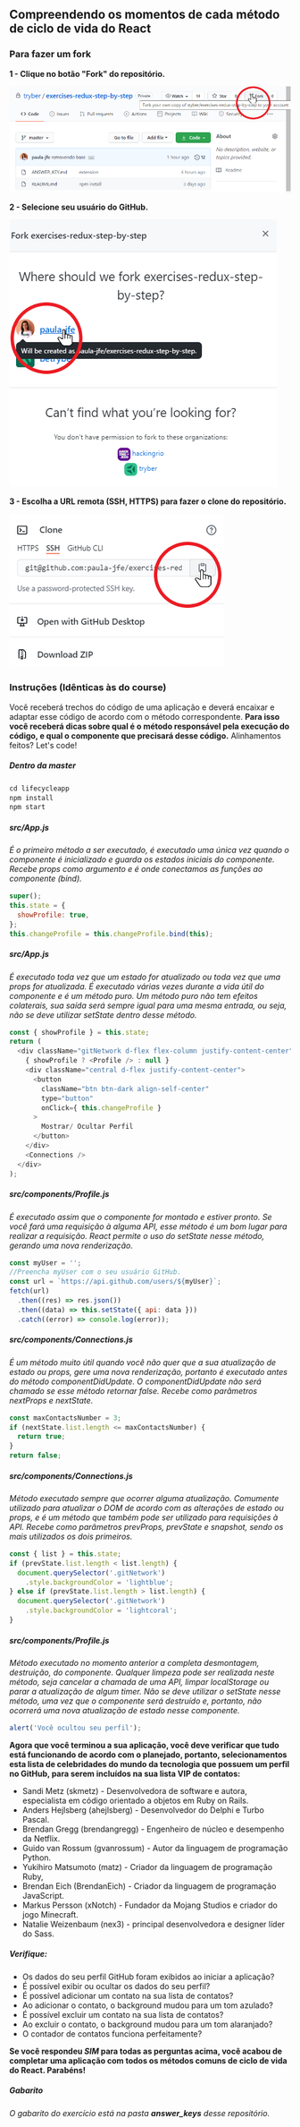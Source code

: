 ## Compreendendo os momentos de cada método de ciclo de vida do React

### Para fazer um fork

**1 - Clique no botão "Fork" do repositório.**

![passo2](images/fork-step-1.png)

**2 - Selecione seu usuário do GitHub.**

![passo3](images/fork-step-2.png)

**3 - Escolha a URL remota (SSH, HTTPS) para fazer o clone do repositório.**

![passo4](images/fork-step-3.png)

### Instruções (Idênticas às do course)
Você receberá trechos do código de uma aplicação e deverá encaixar e adaptar esse código de acordo com o método correspondente. **Para isso você receberá dicas sobre qual é o método responsável pela execução do código, e qual o componente que precisará desse código.** Alinhamentos feitos? Let's code!

##### Dentro da master
```javascript
cd lifecycleapp
npm install
npm start
```

##### src/App.js
*É o primeiro método a ser executado, é executado uma única vez quando o componente é inicializado e guarda os estados iniciais do componente. Recebe props como argumento e é onde conectamos as funções ao componente (bind).*
```javascript
super();
this.state = {
  showProfile: true,
};
this.changeProfile = this.changeProfile.bind(this);
```

##### src/App.js
*É executado toda vez que um estado for atualizado ou toda vez que uma props for atualizada. É executado várias vezes durante a vida útil do componente e é um método puro. Um método puro não tem efeitos colaterais, sua saída será sempre igual para uma mesma entrada, ou seja, não se deve utilizar setState dentro desse método.*
```javascript
const { showProfile } = this.state;
return (
  <div className="gitNetwork d-flex flex-column justify-content-center">
    { showProfile ? <Profile /> : null }
    <div className="central d-flex justify-content-center">
      <button
        className="btn btn-dark align-self-center"
        type="button"
        onClick={ this.changeProfile }
      >
        Mostrar/ Ocultar Perfil
      </button>
    </div>
    <Connections />
  </div>
);
```

##### src/components/Profile.js
*É executado assim que o componente for montado e estiver pronto. Se você fará uma requisição à alguma API, esse método é um bom lugar para realizar a requisição. React permite o uso do setState nesse método, gerando uma nova renderização.*
```javascript
const myUser = '';
//Preencha myUser com o seu usuário GitHub.
const url = `https://api.github.com/users/${myUser}`;
fetch(url)
  .then((res) => res.json())
  .then((data) => this.setState({ api: data }))
  .catch((error) => console.log(error));
```

##### src/components/Connections.js
*É um método muito útil quando você não quer que a sua atualização de estado ou props, gere uma nova renderização, portanto é executado antes do método componentDidUpdate. O componentDidUpdate não será chamado se esse método retornar false. Recebe como parâmetros nextProps e nextState.*
```javascript
const maxContactsNumber = 3;
if (nextState.list.length <= maxContactsNumber) {
  return true;
}
return false;
```

##### src/components/Connections.js
*Método executado sempre que ocorrer alguma atualização. Comumente utilizado para atualizar o DOM de acordo com as alterações de estado ou props, e é um método que também pode ser utilizado para requisições à API. Recebe como parâmetros prevProps, prevState e snapshot, sendo os mais utilizados os dois primeiros.*
```javascript
const { list } = this.state;
if (prevState.list.length < list.length) {
  document.querySelector('.gitNetwork')
    .style.backgroundColor = 'lightblue';
} else if (prevState.list.length > list.length) {
  document.querySelector('.gitNetwork')
    .style.backgroundColor = 'lightcoral';
}
```

##### src/components/Profile.js
*Método executado no momento anterior a completa desmontagem, destruição, do componente. Qualquer limpeza pode ser realizada neste método, seja cancelar a chamada de uma API, limpar localStorage ou parar a atualização de algum timer. Não se deve utilizar o setState nesse método, uma vez que o componente será destruído e, portanto, não ocorrerá uma nova atualização de estado nesse componente.*
```javascript
alert('Você ocultou seu perfil');
```

**Agora que você terminou a sua aplicação, você deve verificar que tudo está funcionando de acordo com o planejado, portanto, selecionamentos esta lista de celebridades do mundo da tecnologia que possuem um perfil no GitHub, para serem incluídos na sua lista VIP de contatos:**

- Sandi Metz (skmetz) - Desenvolvedora de software e autora, especialista em código orientado a objetos em Ruby on Rails.
- Anders Hejlsberg (ahejlsberg) - Desenvolvedor do Delphi e Turbo Pascal.
- Brendan Gregg (brendangregg) - Engenheiro de núcleo e desempenho da Netflix.
- Guido van Rossum (gvanrossum) - Autor da linguagem de programação Python.
- Yukihiro Matsumoto (matz) - Criador da linguagem de programação Ruby,
- Brendan Eich (BrendanEich) - Criador da linguagem de programação JavaScript.
- Markus Persson (xNotch) - Fundador da Mojang Studios e criador do jogo Minecraft.
- Natalie Weizenbaum (nex3) - principal desenvolvedora e designer líder do Sass.

##### Verifique:
- Os dados do seu perfil GitHub foram exibidos ao iniciar a aplicação?
- É possível exibir ou ocultar os dados do seu perfil?
- É possível adicionar um contato na sua lista de contatos?
- Ao adicionar o contato, o background mudou para um tom azulado?
- É possível excluir um contato na sua lista de contatos?
- Ao excluir o contato, o background mudou para um tom alaranjado?
- O contador de contatos funciona perfeitamente?

**Se você respondeu *SIM* para todas as perguntas acima, você acabou de completar uma aplicação com todos os métodos comuns de ciclo de vida do React. Parabéns!**

##### Gabarito
*O gabarito do exercício está na pasta **answer_keys** desse repositório.*
